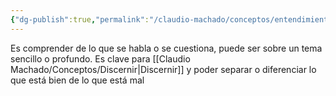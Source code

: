 ```yaml
---
{"dg-publish":true,"permalink":"/claudio-machado/conceptos/entendimiento/"}
---
```


Es comprender de lo que se habla o se cuestiona, puede ser sobre un tema sencillo o profundo. Es clave para [[Claudio Machado/Conceptos/Discernir\|Discernir]] y poder separar o diferenciar lo que está bien de lo que está mal 